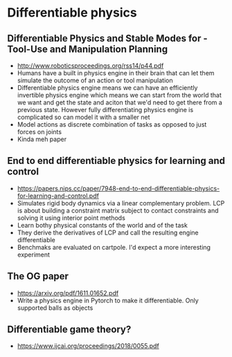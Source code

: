 # Differentiable physics

## Differentiable Physics and Stable Modes for - Tool-Use and Manipulation Planning
* http://www.roboticsproceedings.org/rss14/p44.pdf
* Humans have a built in physics engine in their brain that can let them simulate the outcome of an action or tool manipulation
* Differentiable physics engine means we can have an efficiently invertible physics engine which means we can start from the world that we want and get the state and aciton that we'd need to get there from a previous state. However fully differentiating physics engine is complicated so can model it with a smaller net
* Model actions as discrete combination of tasks as opposed to just forces on joints
* Kinda meh paper

## End to end differentiable physics for learning and control
* https://papers.nips.cc/paper/7948-end-to-end-differentiable-physics-for-learning-and-control.pdf
* Simulates rigid body dynamics via a linear complementary problem. LCP is about building a constraint matrix subject to contact constraints and solving it using interior point methods
* Learn bothy physical constants of the world and of the task
* They derive the derivatives of LCP and call the resulting engine differentiable
* Benchmaks are evaluated on cartpole. I'd expect a more interesting experiment

## The OG paper
* https://arxiv.org/pdf/1611.01652.pdf
* Write a physics engine in Pytorch to make it differentiable. Only supported balls as objects


## Differentiable game theory?
* https://www.ijcai.org/proceedings/2018/0055.pdf